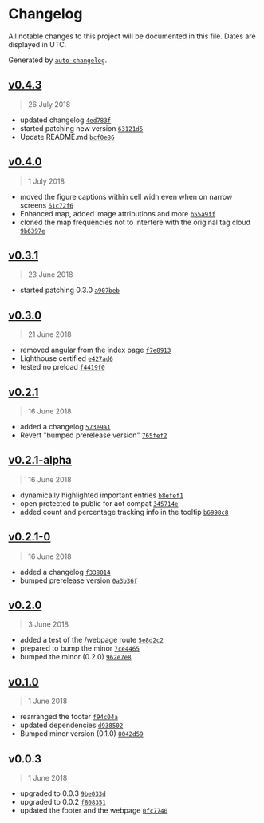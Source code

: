 # Changelog

All notable changes to this project will be documented in this file. Dates are displayed in UTC.

Generated by [`auto-changelog`](https://github.com/CookPete/auto-changelog).

## [v0.4.3](https://github.com/Yrkki/cv-generator-fe/compare/v0.4.0...v0.4.3)

> 26 July 2018

- updated changelog [`4ed783f`](https://github.com/Yrkki/cv-generator-fe/commit/4ed783f79f9388abb50453088f658b952e9b1d31)
- started patching new version [`63121d5`](https://github.com/Yrkki/cv-generator-fe/commit/63121d5d6e15403a71a922d1e87f64afb67da98d)
- Update README.md [`bcf0e86`](https://github.com/Yrkki/cv-generator-fe/commit/bcf0e863f211cc269f472131f66c4a0cfea67b50)

## [v0.4.0](https://github.com/Yrkki/cv-generator-fe/compare/v0.3.1...v0.4.0)

> 1 July 2018

- moved the figure captions within cell widh even when on narrow screens [`61c72f6`](https://github.com/Yrkki/cv-generator-fe/commit/61c72f6111b72b4f7c73b9217ce4cee42ac48e62)
- Enhanced map, added image attributions and more [`b55a9ff`](https://github.com/Yrkki/cv-generator-fe/commit/b55a9ffb0ea7136a9f301059f968f6737212c0ab)
- cloned the map frequencies not to interfere with the original tag cloud [`9b6397e`](https://github.com/Yrkki/cv-generator-fe/commit/9b6397e6eeac7b7aace8fcae5756acfa398618a6)

## [v0.3.1](https://github.com/Yrkki/cv-generator-fe/compare/v0.3.0...v0.3.1)

> 23 June 2018

- started patching 0.3.0 [`a907beb`](https://github.com/Yrkki/cv-generator-fe/commit/a907bebc162b4ab141cc01f2e077e81928e25308)

## [v0.3.0](https://github.com/Yrkki/cv-generator-fe/compare/v0.2.1...v0.3.0)

> 21 June 2018

- removed angular from the index page [`f7e8913`](https://github.com/Yrkki/cv-generator-fe/commit/f7e8913c35d563b5e424cb42d81f3b03e0337491)
- Lighthouse certified [`e427ad6`](https://github.com/Yrkki/cv-generator-fe/commit/e427ad6d9ca5d3c06ccc2e1ca5d17c7b8b0c4351)
- tested no preload [`f4419f0`](https://github.com/Yrkki/cv-generator-fe/commit/f4419f0d1ab07e5e79b80e320981d5ddb9bb4553)

## [v0.2.1](https://github.com/Yrkki/cv-generator-fe/compare/v0.2.1-0...v0.2.1)

> 16 June 2018

- added a changelog [`573e9a1`](https://github.com/Yrkki/cv-generator-fe/commit/573e9a1bb765f8d53601ef9fa10bd1cbd99ffe95)
- Revert "bumped prerelease version" [`765fef2`](https://github.com/Yrkki/cv-generator-fe/commit/765fef2237da567082e2d878bd909a0be2ff89fb)

## [v0.2.1-alpha](https://github.com/Yrkki/cv-generator-fe/compare/v0.2.0...v0.2.1-alpha)

> 16 June 2018

- dynamically highlighted important entries [`b8efef1`](https://github.com/Yrkki/cv-generator-fe/commit/b8efef1033a740cdbd0502abc6dd2ac5cf0b6b6d)
- open protected to public for aot compat [`345714e`](https://github.com/Yrkki/cv-generator-fe/commit/345714e4d056027c52a7ca31b6132472b5c35055)
- added count and percentage tracking info in the tooltip [`b6998c8`](https://github.com/Yrkki/cv-generator-fe/commit/b6998c8a154f215361e3291858d1b1665b0834ad)

## [v0.2.1-0](https://github.com/Yrkki/cv-generator-fe/compare/v0.2.1-alpha...v0.2.1-0)

> 16 June 2018

- added a changelog [`f338014`](https://github.com/Yrkki/cv-generator-fe/commit/f3380140a1382658fce6eecca9b7c0876099d0ac)
- bumped prerelease version [`0a3b36f`](https://github.com/Yrkki/cv-generator-fe/commit/0a3b36fffe877aec707dd31e7ac8b752d0f406db)

## [v0.2.0](https://github.com/Yrkki/cv-generator-fe/compare/v0.1.0...v0.2.0)

> 3 June 2018

- added a test of the /webpage route [`5e8d2c2`](https://github.com/Yrkki/cv-generator-fe/commit/5e8d2c2296a148785ec487f3591146d279efcc2a)
- prepared to bump the minor [`7ce4465`](https://github.com/Yrkki/cv-generator-fe/commit/7ce4465da11f99a741b540af50b0ce25149b5549)
- bumped the minor (0.2.0) [`962e7e8`](https://github.com/Yrkki/cv-generator-fe/commit/962e7e8c48921c04cb6e76e380fba827956fd984)

## [v0.1.0](https://github.com/Yrkki/cv-generator-fe/compare/v0.0.3...v0.1.0)

> 1 June 2018

- rearranged the footer [`f94c04a`](https://github.com/Yrkki/cv-generator-fe/commit/f94c04aadc2333dcc39cea6a704d323b50268198)
- updated dependencies [`d938502`](https://github.com/Yrkki/cv-generator-fe/commit/d938502e70af9c8367b8c9a60397d3c767560ae4)
- Bumped minor version (0.1.0) [`8042d59`](https://github.com/Yrkki/cv-generator-fe/commit/8042d591522534880dc748ccc1c0294ed2a11563)

## v0.0.3

> 1 June 2018

- upgraded to 0.0.3 [`9be033d`](https://github.com/Yrkki/cv-generator-fe/commit/9be033dad1f8956e59f5580e7016faa0884454ac)
- upgraded to 0.0.2 [`f808351`](https://github.com/Yrkki/cv-generator-fe/commit/f808351ab1f57855cf9522e0b104c9936187383a)
- updated the footer and the webpage [`0fc7740`](https://github.com/Yrkki/cv-generator-fe/commit/0fc7740549f8ab9bc7eddb3f60000e8c1d268344)
